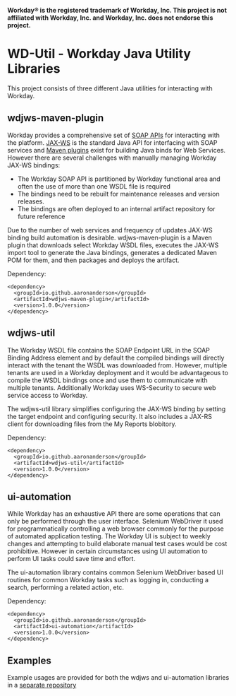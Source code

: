 **Workday® is the registered trademark of Workday, Inc. This project is not affiliated with Workday, Inc. and Workday, Inc. does not endorse this project.**


# WD-Util - Workday Java Utility Libraries

This project consists of three different Java utilities for interacting with Workday.

## wdjws-maven-plugin
Workday provides a comprehensive set of [SOAP APIs](https://community.workday.com/api) for interacting with the platform. [JAX-WS](https://github.com/eclipse-ee4j/jax-ws-api) is the standard Java API for interfacing with SOAP services and [Maven plugins](https://github.com/eclipse-ee4j/metro-jax-ws/tree/master/jaxws-ri/extras/jaxws-maven-plugin) exist for building Java binds for Web Services. However there are several challenges with manually managing Workday JAX-WS bindings:

* The Workday SOAP API is partitioned by Workday functional area and often the use of more than one WSDL file is required
* The bindings need to be rebuilt for maintenance releases and version releases.
* The bindings are often deployed to an internal artifact repository for future reference

Due to the number of web services and frequency of updates JAX-WS binding build automation is desirable. wdjws-maven-plugin is a Maven plugin that downloads select Workday WSDL files, executes the JAX-WS import tool to generate the Java bindings, generates a dedicated Maven POM for them, and then packages and deploys the artifact. 

Dependency:

```
<dependency>
  <groupId>io.github.aaronanderson</groupId>
  <artifactId>wdjws-maven-plugin</artifactId>
  <version>1.0.0</version>
</dependency>

```


## wdjws-util
The Workday WSDL file contains the SOAP Endpoint URL in the SOAP Binding Address element and by default the compiled bindings will directly interact with the tenant the WSDL was downloaded from. However, multiple tenants are used in a Workday deployment and it would be advantageous to compile the WSDL bindings once and use them to communicate with multiple tenants. Additionally Workday uses WS-Security to secure web service access to Workday.

The wdjws-util library simplifies configuring the JAX-WS binding by setting the target endpoint and configuring security. It also includes a JAX-RS client for downloading files from the My Reports blobitory.

Dependency:

```
<dependency>
  <groupId>io.github.aaronanderson</groupId>
  <artifactId>wdjws-util</artifactId>
  <version>1.0.0</version>
</dependency>
```

 
## ui-automation
While Workday has an exhaustive API there are some operations that can only be performed through the user interface. Selenium WebDriver it used for programmatically controlling a web browser commonly for the purpose of automated application testing. The Workday UI is subject to weekly changes and attempting to build elaborate manual test cases would be cost prohibitive. However in certain circumstances using UI automation to perform UI tasks could save time and effort.  

The ui-automation library contains common Selenium WebDriver based UI routines for common Workday tasks such as logging in, conducting a search, performing a related action, etc.

Dependency:

```
<dependency>
  <groupId>io.github.aaronanderson</groupId>
  <artifactId>ui-automation</artifactId>
  <version>1.0.0</version>
</dependency>
```

## Examples

Example usages are provided for both the wdjws and ui-automation libraries in a [separate repository](https://github.com/aaronanderson/wdutil-examples)  


